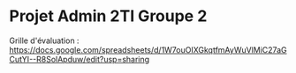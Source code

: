 # Projet Admin 2TI Groupe 2
Grille d'évaluation : https://docs.google.com/spreadsheets/d/1W7ouOIXGkqtfmAyWuVlMiC27aGCutYI--R8SolApduw/edit?usp=sharing

